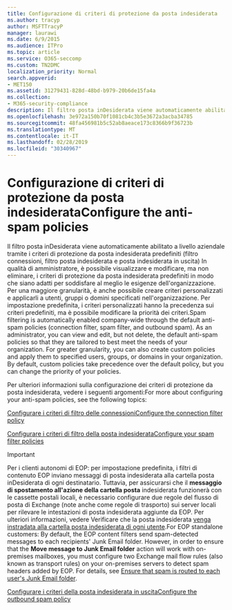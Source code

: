 ```yaml
---
title: Configurazione di criteri di protezione da posta indesiderata
ms.author: tracyp
author: MSFTTracyP
manager: laurawi
ms.date: 6/9/2015
ms.audience: ITPro
ms.topic: article
ms.service: O365-seccomp
ms.custom: TN2DMC
localization_priority: Normal
search.appverid:
- MET150
ms.assetid: 31279431-828d-48bd-b979-20b6de15fa4a
ms.collection:
- M365-security-compliance
description: Il filtro posta inDesiderata viene automaticamente abilitato a livello aziendale tramite i criteri di protezione da posta indesiderata predefiniti (filtro connessioni, filtro posta indesiderata e posta indesiderata in uscita) In qualità di amministratore, è possibile visualizzare e modificare, ma non eliminare, i criteri di protezione da posta indesiderata predefiniti in modo che siano adatti per soddisfare al meglio le esigenze dell'organizzazione. Per una maggiore granularità, è anche possibile creare criteri personalizzati e applicarli a utenti, gruppi o domini specificati nell'organizzazione. Per impostazione predefinita, i criteri personalizzati hanno la precedenza sui criteri predefiniti, ma è possibile modificare la priorità dei criteri.
ms.openlocfilehash: 3e972a150b70f1081cb4c3b5e3672a3acba34785
ms.sourcegitcommit: 48fa456981b5c52ab8aeace173c8366b9f36723b
ms.translationtype: MT
ms.contentlocale: it-IT
ms.lasthandoff: 02/28/2019
ms.locfileid: "30340967"
---
```

# <a name="configure-the-anti-spam-policies"></a><span data-ttu-id="9dc0e-106">Configurazione di criteri di protezione da posta indesiderata</span><span class="sxs-lookup"><span data-stu-id="9dc0e-106">Configure the anti-spam policies</span></span>

<span data-ttu-id="9dc0e-p102">Il filtro posta inDesiderata viene automaticamente abilitato a livello aziendale tramite i criteri di protezione da posta indesiderata predefiniti (filtro connessioni, filtro posta indesiderata e posta indesiderata in uscita) In qualità di amministratore, è possibile visualizzare e modificare, ma non eliminare, i criteri di protezione da posta indesiderata predefiniti in modo che siano adatti per soddisfare al meglio le esigenze dell'organizzazione. Per una maggiore granularità, è anche possibile creare criteri personalizzati e applicarli a utenti, gruppi o domini specificati nell'organizzazione. Per impostazione predefinita, i criteri personalizzati hanno la precedenza sui criteri predefiniti, ma è possibile modificare la priorità dei criteri.</span><span class="sxs-lookup"><span data-stu-id="9dc0e-p102">Spam filtering is automatically enabled company-wide through the default anti-spam policies (connection filter, spam filter, and outbound spam). As an administrator, you can view and edit, but not delete, the default anti-spam policies so that they are tailored to best meet the needs of your organization. For greater granularity, you can also create custom policies and apply them to specified users, groups, or domains in your organization. By default, custom policies take precedence over the default policy, but you can change the priority of your policies.</span></span> 
  
<span data-ttu-id="9dc0e-111">Per ulteriori informazioni sulla configurazione dei criteri di protezione da posta indesiderata, vedere i seguenti argomenti:</span><span class="sxs-lookup"><span data-stu-id="9dc0e-111">For more about configuring your anti-spam policies, see the following topics:</span></span>
  
[<span data-ttu-id="9dc0e-112">Configurare i criteri di filtro delle connessioni</span><span class="sxs-lookup"><span data-stu-id="9dc0e-112">Configure the connection filter policy</span></span>](configure-the-connection-filter-policy.md)
  
[<span data-ttu-id="9dc0e-113">Configurare i criteri di filtro della posta indesiderata</span><span class="sxs-lookup"><span data-stu-id="9dc0e-113">Configure your spam filter policies</span></span>](configure-your-spam-filter-policies.md)
  
> [!IMPORTANT]
> <span data-ttu-id="9dc0e-p103">Per i clienti autonomi di EOP: per impostazione predefinita, i filtri di contenuto EOP inviano messaggi di posta indesiderata alla cartella posta inDesiderata di ogni destinatario. Tuttavia, per assicurarsi che il **messaggio di spostamento all'azione della cartella posta** indesiderata funzionerà con le cassette postali locali, è necessario configurare due regole del flusso di posta di Exchange (note anche come regole di trasporto) sui server locali per rilevare le intestazioni di posta indesiderata aggiunte da EOP. Per ulteriori informazioni, vedere Verificare che la posta indesiderata [venga instradata alla cartella posta indesiderata di ogni utente](ensure-that-spam-is-routed-to-each-user-s-junk-email-folder.md).</span><span class="sxs-lookup"><span data-stu-id="9dc0e-p103">For EOP standalone customers: By default, the EOP content filters send spam-detected messages to each recipients' Junk Email folder. However, in order to ensure that the **Move message to Junk Email folder** action will work with on-premises mailboxes, you must configure two Exchange mail flow rules (also known as transport rules) on your on-premises servers to detect spam headers added by EOP. For details, see [Ensure that spam is routed to each user's Junk Email folder](ensure-that-spam-is-routed-to-each-user-s-junk-email-folder.md).</span></span> 
  
[<span data-ttu-id="9dc0e-117">Configurare i criteri della posta indesiderata in uscita</span><span class="sxs-lookup"><span data-stu-id="9dc0e-117">Configure the outbound spam policy</span></span>](configure-the-outbound-spam-policy.md)
  

